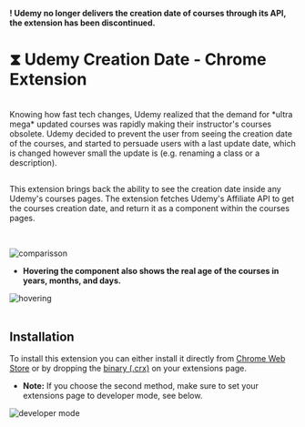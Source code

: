 **! Udemy no longer delivers the creation date of courses through its API, the extension has been discontinued.**

# &#10711; Udemy Creation Date - Chrome Extension
</br>
Knowing how fast tech changes, Udemy realized that the demand for *ultra mega* updated courses was rapidly making their instructor's courses obsolete.
Udemy decided to prevent the user from seeing the creation date of the courses, and started to persuade users with a last update date, which is changed 
however small the update is (e.g. renaming a class or a description).

##

This extension brings back the ability to see the creation date inside any Udemy's courses pages.
The extension fetches Udemy's Affiliate API to get the courses creation date, and return it as a component within the courses pages.

</br>

![comparisson](https://i.imgur.com/OpxBw6E.png)


- **Hovering the component also shows the real age of the courses in years, months, and days.**

![hovering](https://media.giphy.com/media/cInK13dWndmE3hf3iW/giphy.gif)
</br>
</br>

## Installation

To install this extension you can either install it directly from [Chrome Web Store](https://chrome.google.com/webstore/detail/udemy-creation-date/poadjkobojgpphiifndghonmofhldhmn?hl) or by dropping the [binary (.crx)](https://github.com/Danowicz/udemy-creation-date/releases/download/v1.0/udemy-creation-date.crx) on your extensions page.

- **Note:** If you choose the second method, make sure to set your extensions page to developer mode, see below.

![developer mode](https://i.imgur.com/wtyBtpd.png)
